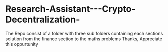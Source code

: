 # Research-Assistant---Crypto-Decentralization-
The Repo consist of a folder with three sub folders containing each sections solution from the finance section to the maths problems
Thanks, Appreciate this oppurtunity
